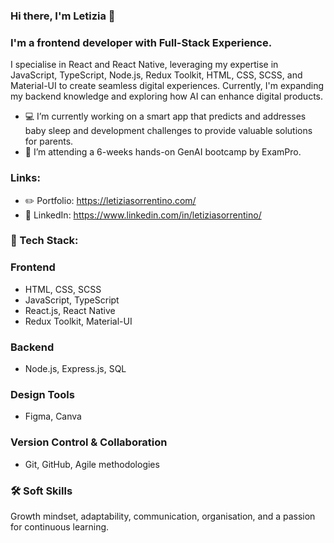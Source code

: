 ### Hi there, I'm Letizia 👋

<!--
**letizia-sorrentino/letizia-sorrentino** is a ✨ _special_ ✨ repository because its `README.md` (this file) appears on your GitHub profile.
-->

### I'm a frontend developer with Full-Stack Experience.

I specialise in React and React Native, leveraging my expertise in JavaScript, TypeScript, Node.js, Redux Toolkit, HTML, CSS, SCSS, and Material-UI to create seamless digital experiences. Currently, I'm expanding my backend knowledge and exploring how AI can enhance digital products.

-  💻 I’m currently working on a smart app that predicts and addresses baby sleep and development challenges to provide valuable solutions for parents.
- 🌱 I’m attending a 6-weeks hands-on GenAI bootcamp by ExamPro.
  
### Links:
- ✏️ Portfolio: https://letiziasorrentino.com/ 
- 💼 LinkedIn: https://www.linkedin.com/in/letiziasorrentino/

### 🔧 Tech Stack:

### Frontend
- HTML, CSS, SCSS
- JavaScript, TypeScript
- React.js, React Native
- Redux Toolkit, Material-UI

### Backend
- Node.js, Express.js, SQL

### Design Tools
- Figma, Canva

### Version Control & Collaboration
- Git, GitHub, Agile methodologies

### 🛠 Soft Skills

Growth mindset, adaptability, communication, organisation, and a passion for continuous learning.

